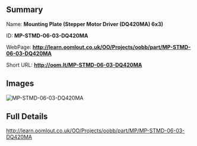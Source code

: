 

## Summary
 
Name: __Mounting Plate (Stepper Motor Driver (DQ420MA) 6x3)__

ID: __MP-STMD-06-03-DQ420MA__

WebPage: __http://learn.oomlout.co.uk/OO/Projects/oobb/part/MP-STMD-06-03-DQ420MA__

Short URL: __http://oom.lt/MP-STMD-06-03-DQ420MA__


## Images
![MP-STMD-06-03-DQ420MA](http://oomlout.com/oomlout-OOBB/part/MP/MP-STMD-06-03-DQ420MA/OOBB-MP-STMD-06-03-DQ420MA_420.png)




## Full Details

 http://learn.oomlout.co.uk/OO/Projects/oobb/part/MP/MP-STMD-06-03-DQ420MA

